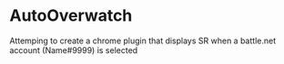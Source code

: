 # AutoOverwatch

Attemping to create a chrome plugin that displays SR when a battle.net account (Name#9999) is selected
